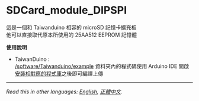 # SDCard_module_DIPSPI
這是一個和 Taiwanduino 相容的 microSD 記憶卡擴充板  
他可以直接取代原本所使用的 25AA512 EEPROM 記憶體

**使用說明**
* TaiwanDuino :   
 [/software/Taiwanduino/example][sw] 資料夾內的程式碼使用 Arduino IDE 開啟  
 [安裝相對應的程式庫][libs]之後即可編譯上傳  
  
***
  
*Read this in other languages: [English](README.en.md), [正體中文](README.md).*  

   [sw]: <https://github.com/dcadc/SDCard_module_DIPSPI/tree/master/software/Taiwanduino/example/>
   [libs]: <https://github.com/dcadc/SDCard_module_DIPSPI/blob/master/software/Taiwanduino/README.md>

